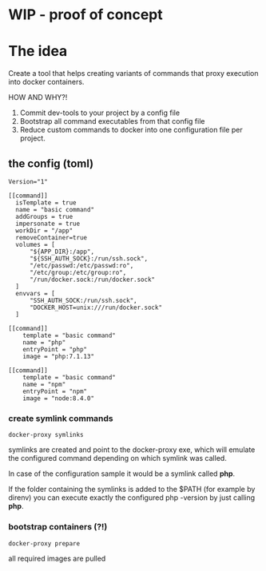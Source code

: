 # WIP - proof of concept

# The idea
Create a tool that helps creating variants of commands that proxy execution into docker containers.

HOW AND WHY?!

1. Commit dev-tools to your project by a config file
2. Bootstrap all command executables from that config file
3. Reduce custom commands to docker into one configuration file per project.

## the config (toml)
    Version="1"

    [[command]]
      isTemplate = true
      name = "basic command"
      addGroups = true
      impersonate = true
      workDir = "/app"
      removeContainer=true
      volumes = [
          "${APP_DIR}:/app",
          "${SSH_AUTH_SOCK}:/run/ssh.sock",
          "/etc/passwd:/etc/passwd:ro",
          "/etc/group:/etc/group:ro",
          "/run/docker.sock:/run/docker.sock"
      ]
      envvars = [
          "SSH_AUTH_SOCK:/run/ssh.sock",
          "DOCKER_HOST=unix:///run/docker.sock"
      ]

    [[command]]
        template = "basic command"
        name = "php"
        entryPoint = "php"
        image = "php:7.1.13"

    [[command]]
        template = "basic command"
        name = "npm"
        entryPoint = "npm"
        image = "node:8.4.0"


### create symlink commands
    docker-proxy symlinks

symlinks are created and point to the docker-proxy exe, which will emulate the configured command
depending on which symlink was called.

In case of the configuration sample it would be a symlink called **php**.

If the folder containing the symlinks is added to the $PATH (for example by direnv)
you can execute exactly the configured php -version by just calling **php**.


### bootstrap containers (?!)
    docker-proxy prepare

all required images are pulled